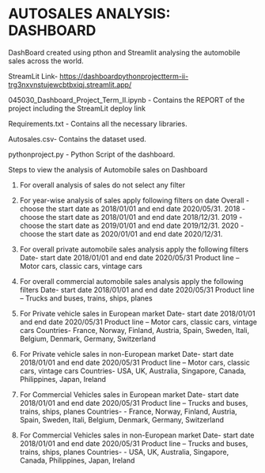 # AUTOSALES ANALYSIS: DASHBOARD 
DashBoard created using pthon and Streamlit analysing the automobile sales across the world.

StreamLit Link- https://dashboardpythonprojectterm-ii-trg3nxvnstujewcbtbxiqj.streamlit.app/

045030_Dashboard_Project_Term_II.ipynb - Contains the REPORT of the project including the StreamLit deploy link

Requirements.txt - Contains all the necessary libraries.

Autosales.csv- Contains the dataset used.

pythonproject.py - Python Script of the dashboard.

Steps to view the analysis of Automobile sales on Dashboard 

1.	For overall analysis of sales do not select any filter

2.	For year-wise analysis of sales apply following filters on date
Overall - choose the start date as 2018/01/01 and end date 2020/05/31.
2018 - choose the start date as 2018/01/01 and end date 2018/12/31.
2019 - choose the start date as 2019/01/01 and end date 2019/12/31.
2020 - choose the start date as 2020/01/01 and end date 2020/12/31.

3.	For overall private automobile sales analysis apply the following filters
Date- start date 2018/01/01 and end date 2020/05/31
Product line – Motor cars, classic cars, vintage cars

4.	For overall commercial automobile sales analysis apply the following filters
Date- start date 2018/01/01 and end date 2020/05/31
Product line – Trucks and buses, trains, ships, planes

5.	For Private vehicle sales in European market 
Date- start date 2018/01/01 and end date 2020/05/31
Product line – Motor cars, classic cars, vintage cars
Countries- France, Norway, Finland, Austria, Spain, Sweden, Itali, Belgium, Denmark, Germany, Switzerland

6.	For Private vehicle sales in non-European market 
Date- start date 2018/01/01 and end date 2020/05/31
Product line – Motor cars, classic cars, vintage cars
Countries- USA, UK, Australia, Singapore, Canada, Philippines, Japan, Ireland

7.	For Commercial Vehicles sales in European market 
Date- start date 2018/01/01 and end date 2020/05/31
Product line – Trucks and buses, trains, ships, planes
Countries- - France, Norway, Finland, Austria, Spain, Sweden, Itali, Belgium, Denmark, Germany, Switzerland

8.	For Commercial Vehicles sales in non-European market 
Date- start date 2018/01/01 and end date 2020/05/31
Product line – Trucks and buses, trains, ships, planes
Countries- - USA, UK, Australia, Singapore, Canada, Philippines, Japan, Ireland
